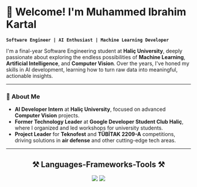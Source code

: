

# 👋 Welcome! I'm **Muhammed Ibrahim Kartal**

**`Software Engineer | AI Enthusiast | Machine Learning Developer`**

I'm a final-year Software Engineering student at **Haliç University**, deeply passionate about exploring the endless possibilities of **Machine Learning**, **Artificial Intelligence**, and **Computer Vision**. Over the years, I've honed my skills in AI development, learning how to turn raw data into meaningful, actionable insights. 

---

### 🚀 **About Me**

- **AI Developer Intern** at **Haliç University**, focused on advanced **Computer Vision** projects.
- **Former Technology Leader** at **Google Developer Student Club Haliç**, where I organized and led workshops for university students.
- **Project Leader** for **Teknofest** and **TÜBİTAK 2209-A** competitions, driving solutions in **air defense** and other cutting-edge tech areas.

---

<h2 align="center">⚒️ Languages-Frameworks-Tools ⚒️</h2>

<div align="center">
    <img src="https://skillicons.dev/icons?i=js,typescript,css,html,docker,git" />
    <img src="https://skillicons.dev/icons?i=sklearn,python,redis,pytorch,firebase,cpp,tensorflow,cmake" /><br>
</div>



